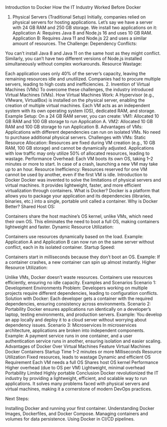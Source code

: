 Introduction to Docker
How the IT Industry Worked Before Docker
1. Physical Servers (Traditional Setup)
Initially, companies relied on physical servers for hosting applications.
Let’s say we have a server with 24 GB RAM and 250 GB storage. We install two applications on it:
Application A: Requires Java 8 and Node.js 16 and uses 10 GB RAM.
Application B: Requires Java 11 and Node.js 22 and uses a similar amount of resources.
The Challenge:
Dependency Conflicts:

You can’t install Java 8 and Java 11 on the same host as they might conflict.
Similarly, you can’t have two different versions of Node.js installed simultaneously without complex workarounds.
Resource Wastage:

Each application uses only 40% of the server’s capacity, leaving the remaining resources idle and unutilized.
Companies had to procure multiple servers, leading to high costs and inefficiencies.
2. Invention of Virtual Machines (VMs)
To overcome these challenges, the industry introduced Virtual Machines (VMs).
How Virtual Machines Work:
A Hypervisor (e.g., VMware, VirtualBox) is installed on the physical server, enabling the creation of multiple virtual machines.
Each VM acts as an independent system with its own operating system (OS), dedicated RAM, and storage.
Example Setup:
On a 24 GB RAM server, you can create:
VM1: Allocated 10 GB RAM and 100 GB storage to run Application A.
VM2: Allocated 10 GB RAM and 100 GB storage to run Application B.
Advantages of VMs:
Applications with different dependencies can run on isolated VMs.
No need to purchase additional physical servers.
Challenges with VMs:
Static Resource Allocation:
Resources are fixed during VM creation (e.g., 10 GB RAM, 100 GB storage) and cannot be dynamically adjusted.
Applications with low traffic may only utilize 50% of allocated resources, leading to wastage.
Performance Overhead:
Each VM boots its own OS, taking 1–2 minutes or more to start.
In case of a crash, launching a new VM may take up to an hour.
Resource Inefficiency:
Resources reserved for one VM cannot be used by another, even if the first VM is idle.
Introduction to Docker
Docker was invented to solve the limitations of physical servers and virtual machines.
It provides lightweight, faster, and more efficient virtualization through containers.
What is Docker?
Docker is a platform that allows you to package your application and its dependencies (libraries, binaries, etc.) into a single, portable unit called a container.
Why is Docker Better?
Shared Host OS:

Containers share the host machine’s OS kernel, unlike VMs, which need their own OS.
This eliminates the need to boot a full OS, making containers lightweight and faster.
Dynamic Resource Utilization:

Containers use resources dynamically based on the load.
Example:
Application A and Application B can now run on the same server without conflict, each in its isolated container.
Startup Speed:

Containers start in milliseconds because they don’t boot an OS.
Example:
If a container crashes, a new container can spin up almost instantly.
Higher Resource Utilization:

Unlike VMs, Docker doesn’t waste resources. Containers use resources efficiently, ensuring no idle capacity.
Examples and Scenarios
Scenario 1: Development Environments
Problem:
Developers working on multiple projects require different dependencies, leading to configuration conflicts.
Solution with Docker:
Each developer gets a container with the required dependencies, ensuring consistency across environments.
Scenario 2: Portability
Docker ensures applications run identically on a developer’s laptop, testing environments, and production servers.
Example:
You develop an app locally and deploy it to a cloud server without worrying about dependency issues.
Scenario 3: Microservices
In microservices architecture, applications are broken into independent components.
Example:
A payment service runs in one container, and a user authentication service runs in another, ensuring isolation and easier scaling.
Advantages of Docker Over Virtual Machines
Feature	Virtual Machines	Docker Containers
Startup Time	1–2 minutes or more	Milliseconds
Resource Utilization	Fixed resources, leads to wastage	Dynamic and efficient
OS Requirement	Each VM needs a full OS	Shares host OS kernel
Performance	Higher overhead (due to OS per VM)	Lightweight, minimal overhead
Portability	Limited	Highly portable
Conclusion
Docker revolutionized the IT industry by providing a lightweight, efficient, and scalable way to run applications. It solves many problems faced with physical servers and virtual machines, making it a cornerstone of modern DevOps practices.

Next Steps:

Installing Docker and running your first container.
Understanding Docker Images, Dockerfiles, and Docker Compose.
Managing containers and volumes for data persistence.
Using Docker in CI/CD pipelines.
